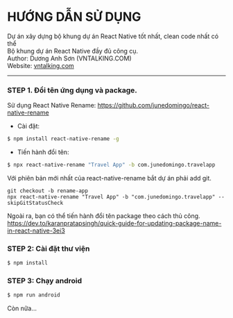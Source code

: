 # HƯỚNG DẪN SỬ DỤNG
Dự án xây dựng bộ khung dự án React Native tốt nhất, clean code nhất có thể<br>
Bộ khung dự án React Native đầy đủ công cụ.
<br>Author: Dương Anh Sơn (VNTALKING.COM)<br>
Website: [vntalking.com](https://vntalking.com)
****************************************************
### STEP 1. Đổi tên ứng dụng và package.

Sử dụng React Native Rename: https://github.com/junedomingo/react-native-rename
- Cài đặt: 
```sh
$ npm install react-native-rename -g
```
- Tiến hành đổi tên:
```sh
$ npx react-native-rename "Travel App" -b com.junedomingo.travelapp
```

Với phiên bản mới nhất của react-native-rename bắt dự án phải add git.
```git init
git checkout -b rename-app
npx react-native-rename "Travel App" -b "com.junedomingo.travelapp" --skipGitStatusCheck
```

Ngoài ra, bạn có thể tiến hành đổi tên package theo cách thủ công.
https://dev.to/karanpratapsingh/quick-guide-for-updating-package-name-in-react-native-3ei3

### STEP 2: Cài đặt thư viện
```sh 
$ npm install
```

### STEP 3: Chạy android
```sh
$ npm run android
```
Còn nữa...
